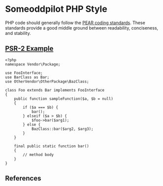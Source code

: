 # Someoddpilot PHP Style

PHP code should generally follow the [PEAR coding standards][pearStandards]. These standards provide a good middle ground between readability, conciseness, and stability.

## [PSR-2 Example][psr2Exp]

    <?php
    namespace Vendor\Package;

    use FooInterface;
    use BarClass as Bar;
    use OtherVendor\OtherPackage\BazClass;

    class Foo extends Bar implements FooInterface
    {
        public function sampleFunction($a, $b = null)
        {
            if ($a === $b) {
                bar();
            } elseif ($a > $b) {
                $foo->bar($arg1);
            } else {
                BazClass::bar($arg2, $arg3);
            }
        }

        final public static function bar()
        {
            // method body
        }
    }

## References

 [pearStandards]: http://pear.php.net/manual/en/standards.php
 [psr2Exp]: http://www.php-fig.org/psr/psr-2/
